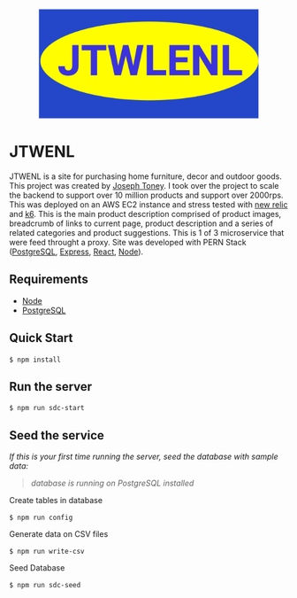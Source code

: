 <center>
  <img src="./client/dist/logo.png" alt="drawing" height="200" width="400" />
</center>

# JTWENL

JTWENL is a site for purchasing home furniture, decor and outdoor goods. This project was created by [Joseph Toney](https://github.com/wumbabum). I took over the project to scale the backend to support over 10 million products and support over 2000rps. This was deployed on an AWS EC2 instance and stress tested with [new relic](https://newrelic.com/) and [k6](https://k6.io/). This is the main product description comprised of product images, breadcrumb of links to current page, product description and a series of related categories and product suggestions. This is 1 of 3 microservice that were feed throught a proxy. Site was developed with PERN Stack ([PostgreSQL](https://www.postgresql.org/), [Express](https://expressjs.com/), [React](https://reactjs.org/), [Node](https://nodejs.org/en/)).

## Requirements

- [Node](https://nodejs.org/en/download/)
- [PostgreSQL](https://www.postgresqltutorial.com/install-postgresql/)

## Quick Start

```
$ npm install
```

## Run the server

```
$ npm run sdc-start
```

## Seed the service

_If this is your first time running the server, seed the database with sample data:_

> _database is running on PostgreSQL installed_

Create tables in database

```
$ npm run config
```

Generate data on CSV files

```
$ npm run write-csv
```

Seed Database

```
$ npm run sdc-seed
```
